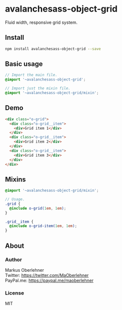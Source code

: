 # avalanchesass-object-grid
Fluid width, responsive grid system.

## Install
```bash
npm install avalanchesass-object-grid --save
```

## Basic usage
```scss
// Import the main file.
@import '~avalanchesass-object-grid';

// Import just the mixin file.
@import '~avalanchesass-object-grid/mixin';
```

## Demo
```html
<div class="o-grid">
  <div class="o-grid__item">
    <div>Grid item 1</div>
  </div>
  <div class="o-grid__item">
    <div>Grid item 2</div>
  </div>
  <div class="o-grid__item">
    <div>Grid item 3</div>
  </div>
</div>
```

## Mixins
```scss
@import '~avalanchesass-object-grid/mixin';

// Usage.
.grid {
  @include o-grid(1em, 1em);
}

.grid__item {
  @include o-grid-item(1em, 1em);
}
```

## About
### Author
Markus Oberlehner  
Twitter: https://twitter.com/MaOberlehner  
PayPal.me: https://paypal.me/maoberlehner

### License
MIT
